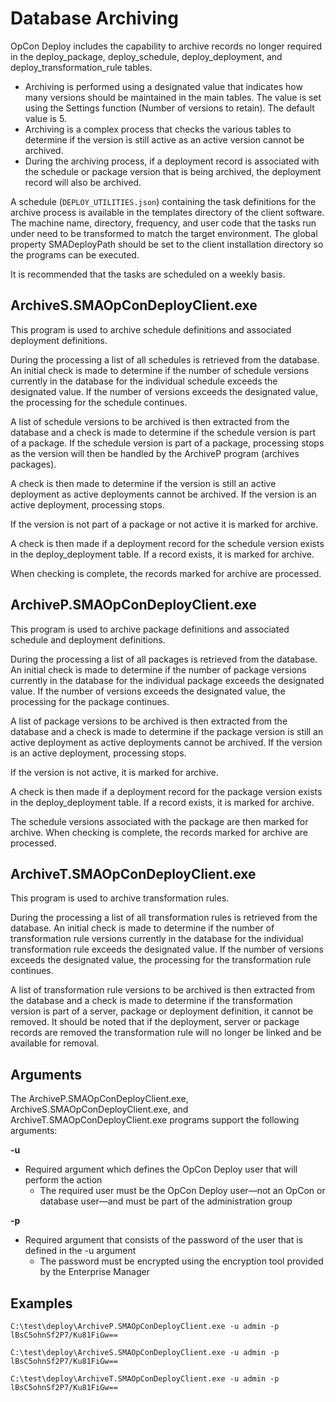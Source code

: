 # Database Archiving

OpCon Deploy includes the capability to archive records no longer required in the deploy_package, deploy_schedule, deploy_deployment, and deploy_transformation_rule tables.

* Archiving is performed using a designated value that indicates how many versions should be maintained in the main tables. The value is set using the Settings function (Number of versions to retain). The default value is 5.
* Archiving is a complex process that checks the various tables to determine if the version is still active as an active version cannot be archived.
* During the archiving process, if a deployment record is associated with the schedule or package version that is being archived, the deployment record will also be archived.

A schedule (```DEPLOY_UTILITIES.json```) containing the task definitions for the archive process is available in the templates directory of the client software. The machine name, directory, frequency, and user code that the tasks run under need to be transformed to match the target environment. The global property SMADeployPath should be set to the client installation directory so the programs can be executed.

It is recommended that the tasks are scheduled on a weekly basis.

## ArchiveS.SMAOpConDeployClient.exe

This program is used to archive schedule definitions and associated deployment definitions.

During the processing a list of all schedules is retrieved from the database. An initial check is made to determine if the number of schedule versions currently in the database for the individual schedule exceeds the designated value. If the number of versions exceeds the designated value, the processing for the schedule continues.

A list of schedule versions to be archived is then extracted from the database and a check is made to determine if the schedule version is part of a package. If the schedule version is part of a package, processing stops as the version will then be handled by the ArchiveP program (archives packages).

A check is then made to determine if the version is still an active deployment as active deployments cannot be archived. If the version is an active deployment, processing stops.

If the version is not part of a package or not active it is marked for archive.

A check is then made if a deployment record for the schedule version exists in the deploy_deployment table. If a record exists, it is marked for archive.

When checking is complete, the records marked for archive are processed.

## ArchiveP.SMAOpConDeployClient.exe

This program is used to archive package definitions and associated schedule and deployment definitions.

During the processing a list of all packages is retrieved from the database. An initial check is made to determine if the number of package versions currently in the database for the individual package exceeds the designated value. If the number of versions exceeds the designated value, the processing for the package continues.

A list of package versions to be archived is then extracted from the database and a check is made to determine if the package version is still an active deployment as active deployments cannot be archived. If the version is an active deployment, processing stops.

If the version is not active, it is marked for archive.

A check is then made if a deployment record for the package version exists in the deploy_deployment table. If a record exists, it is marked for archive.

The schedule versions associated with the package are then marked for archive. When checking is complete, the records marked for archive are processed.

## ArchiveT.SMAOpConDeployClient.exe

This program is used to archive transformation rules.

During the processing a list of all transformation rules is retrieved from the database. An initial check is made to determine if the number of transformation rule versions currently in the database for the individual transformation rule exceeds the designated value. If the number of versions exceeds the designated value, the processing for the transformation rule continues.

A list of transformation rule versions to be archived is then extracted from the database and a check is made to determine if the transformation version is part of a server, package or deployment definition, it cannot be removed. It should be noted that if the deployment, server or package records are removed the transformation rule will no longer be linked and be available for removal.

## Arguments

The ArchiveP.SMAOpConDeployClient.exe, ArchiveS.SMAOpConDeployClient.exe, and ArchiveT.SMAOpConDeployClient.exe programs support the following arguments:

**-u**	

* Required argument which defines the OpCon Deploy user that will perform the action
    * The required user must be the OpCon Deploy user—not an OpCon or database user—and must be part of the administration group

**-p**

* Required argument that consists of the password of the user that is defined in the -u argument
    * The password must be encrypted using the encryption tool provided by the Enterprise Manager


## Examples

```
C:\test\deploy\ArchiveP.SMAOpConDeployClient.exe -u admin -p lBsC5ohnSf2P7/Ku81FiGw==
```
 
```
C:\test\deploy\ArchiveS.SMAOpConDeployClient.exe -u admin -p lBsC5ohnSf2P7/Ku81FiGw==
```
 
```
C:\test\deploy\ArchiveT.SMAOpConDeployClient.exe -u admin -p lBsC5ohnSf2P7/Ku81FiGw==
```